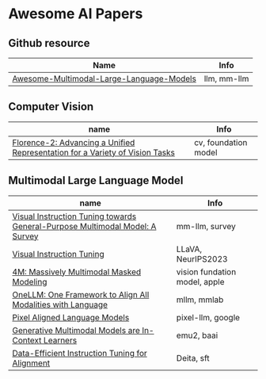 # Awesome AI Papers


## Github resource
Name | Info
---|---
[Awesome-Multimodal-Large-Language-Models](https://github.com/BradyFU/Awesome-Multimodal-Large-Language-Models) | llm, mm-llm


## Computer Vision

name| Info
---|---
[Florence-2: Advancing a Unified Representation for a Variety of Vision Tasks](https://arxiv.org/abs/2311.06242) | cv, foundation model

## Multimodal Large Language Model
name| Info
---|---
[Visual Instruction Tuning towards General-Purpose Multimodal Model: A Survey](https://arxiv.org/pdf/2312.16602.pdf) | mm-llm, survey
[Visual Instruction Tuning](https://github.com/haotian-liu/LLaVA) | LLaVA, NeurIPS2023
[4M: Massively Multimodal Masked Modeling](https://arxiv.org/abs/2312.06647) | vision fundation model, apple
[OneLLM: One Framework to Align All Modalities with Language](https://arxiv.org/pdf/2312.03700.pdf) |  mllm, mmlab
[Pixel Aligned Language Models](https://jerryxu.net/PixelLLM/) |  pixel-llm, google
[Generative Multimodal Models are In-Context Learners](https://baaivision.github.io/emu2/) |  emu2, baai
[Data-Efficient Instruction Tuning for Alignment](https://arxiv.org/pdf/2312.15685.pdf) | Deita, sft


